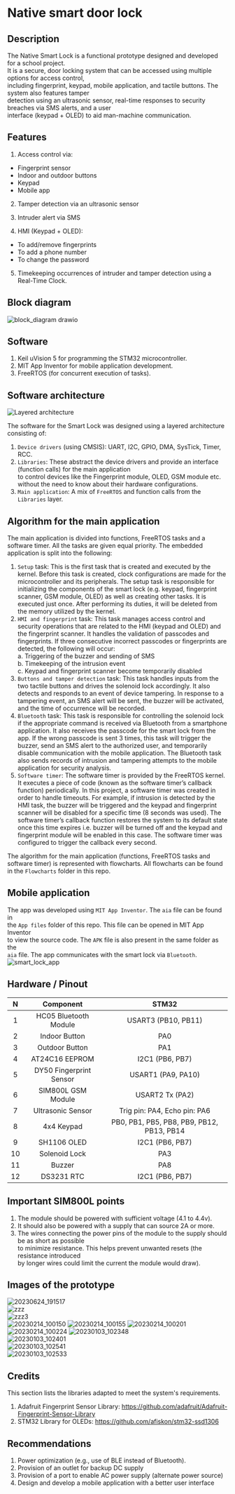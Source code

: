 # Native smart door lock  

## Description  
The Native Smart Lock is a functional prototype designed and developed for a school project.   
It is a secure, door locking system that can be accessed using multiple options for access control,   
including fingerprint, keypad, mobile application, and tactile buttons. The system also features tamper   
detection using an ultrasonic sensor, real-time responses to security breaches via SMS alerts, and a user   
interface (keypad + OLED) to aid man-machine communication.  

## Features  
1. Access control via:  
- Fingerprint sensor  
- Indoor and outdoor buttons  
- Keypad  
- Mobile app  
2. Tamper detection via an ultrasonic sensor  

3. Intruder alert via SMS  

4. HMI (Keypad + OLED):    
- To add/remove fingerprints  
- To add a phone number   
- To change the password   

5. Timekeeping occurrences of intruder and tamper detection using a Real-Time Clock.         

## Block diagram  
![block_diagram drawio](https://github.com/MUDAL/Tamper-Proof-Smart-Lock/assets/46250887/f540e1f2-56fd-4c3c-ac55-64456b7fc580)     

## Software  
1. Keil uVision 5 for programming the STM32 microcontroller.  
2. MIT App Inventor for mobile application development.   
3. FreeRTOS (for concurrent execution of tasks).   

## Software architecture  
![Layered architecture](https://user-images.githubusercontent.com/46250887/224175922-1c03e6f9-ef71-46db-a4cd-f25f12cb3bbb.png)  

The software for the Smart Lock was designed using a layered architecture consisting of:   

1. ``Device drivers`` (using CMSIS): UART, I2C, GPIO, DMA, SysTick, Timer, RCC.  
2. ``Libraries``: These abstract the device drivers and provide an interface (function calls) for the main application  
to control devices like the Fingerprint module, OLED, GSM module etc. without the need to know about their hardware configurations.  
3. ``Main application``: A mix of ``FreeRTOS`` and function calls from the ``Libraries`` layer.      

## Algorithm for the main application  
The main application is divided into functions, FreeRTOS tasks and a software timer. All the tasks are given equal priority. The embedded application is split into the following:  

1. ``Setup`` task: This is the first task that is created and executed by the kernel. Before this task is created, clock configurations are made for the microcontroller and its peripherals. The setup task is responsible for initializing the components of the smart lock (e.g. keypad, fingerprint scanner, GSM module, OLED) as well as creating other tasks. It is executed just once. After performing its duties, it will be deleted from the memory utilized by the kernel.  
2. ``HMI and fingerprint`` task: This task manages access control and security operations that are related to the HMI (keypad and OLED) and the fingerprint scanner. It handles the validation of passcodes and fingerprints. If three consecutive incorrect passcodes or fingerprints are detected, the following will occur:  
  a. Triggering of the buzzer and sending of SMS  
  b. Timekeeping of the intrusion event  
  c. Keypad and fingerprint scanner become temporarily disabled  
3. ``Buttons and tamper detection`` task: This task handles inputs from the two tactile buttons and drives the solenoid lock accordingly. It also detects and responds to an event of device tampering. In response to a tampering event, an SMS alert will be sent, the buzzer will be activated, and the time of occurrence will be recorded.    
4. ``Bluetooth`` task: This task is responsible for controlling the solenoid lock if the appropriate command is received via Bluetooth from a smartphone application. It also receives the passcode for the smart lock from the app. If the wrong passcode is sent 3 times, this task will trigger the buzzer, send an SMS alert to the authorized user, and temporarily disable communication with the mobile application. The Bluetooth task also sends records of intrusion and tampering attempts to the mobile application for security analysis.  
5. ``Software timer``: The software timer is provided by the FreeRTOS kernel. It executes a piece of code (known as the software timer’s callback function) periodically. In this project, a software timer was created in order to handle timeouts. For example, if intrusion is detected by the HMI task, the buzzer will be triggered and the keypad and fingerprint scanner will be disabled for a specific time (8 seconds was used). The software timer’s callback function restores the system to its default state once this time expires i.e. buzzer will be turned off and the keypad and fingerprint module will be enabled in this case. The software timer was configured to trigger the callback every second.  

The algorithm for the main application (functions, FreeRTOS tasks and software timer) is represented with flowcharts. All flowcharts can be found in the ``Flowcharts`` folder in this repo.  

## Mobile application  
The app was developed using ``MIT App Inventor``. The ``aia`` file can be found in  
the ``App files`` folder of this repo. This file can be opened in MIT App Inventor  
to view the source code. The ``APK`` file is also present in the same folder as the  
``aia`` file. The app communicates with the smart lock via ``Bluetooth``.  
![smart_lock_app](https://user-images.githubusercontent.com/46250887/223219502-15954848-4aee-4515-b2ed-a8cfea6cb61c.jpg)   

## Hardware / Pinout
|  N   |  Component     | STM32                            |  
| :------: | :------: | :------: |  
1   |   HC05 Bluetooth Module     |  USART3 (PB10, PB11)                           |   
2   |   Indoor Button       |  PA0                            |   
3   |   Outdoor Button       |  PA1   |  
4   |   AT24C16 EEPROM       |  I2C1 (PB6, PB7)   |    
5   |   DY50 Fingerprint Sensor   | USART1 (PA9, PA10)   |   
6   |   SIM800L GSM Module      |   USART2 Tx (PA2)   |   
7   |   Ultrasonic Sensor           |   Trig pin: PA4, Echo pin: PA6   |     
8   |   4x4 Keypad       |  PB0, PB1, PB5, PB8, PB9, PB12, PB13, PB14  |     
9   |   SH1106  OLED    |   I2C1 (PB6, PB7)  |   
10  |   Solenoid Lock   |   PA3   |     
11  |   Buzzer      |   PA8   |     
12  |   DS3231  RTC   |   I2C1 (PB6, PB7)  |   

## Important SIM800L points  
1. The module should be powered with sufficient voltage (4.1 to 4.4v).  
2. It should also be powered with a supply that can source 2A or more.  
3. The wires connecting the power pins of the module to the supply should be as short as possible   
to minimize resistance. This helps prevent unwanted resets (the resistance introduced    
by longer wires could limit the current the module would draw).   

## Images of the prototype  
![20230624_191517](https://github.com/MUDAL/Tamper-Proof-Smart-Lock/assets/46250887/d4ef822b-5945-436c-8350-c2b07900f279)  
![zzz](https://github.com/MUDAL/Tamper-Proof-Smart-Lock/assets/46250887/7562ec2b-2ebd-41f2-895a-7f4c4dbb9e5d)  
![zzz3](https://github.com/MUDAL/Tamper-Proof-Smart-Lock/assets/46250887/130b38ab-0034-4016-8ea1-ca5dd125c7d4)  
![20230214_100150](https://user-images.githubusercontent.com/46250887/218695341-854c8ac2-5f41-40c8-8c51-136155ccb4ab.jpg)
![20230214_100155](https://user-images.githubusercontent.com/46250887/218695788-5e97ac57-4694-493b-84dd-bd5a98e1836b.jpg)
![20230214_100201](https://user-images.githubusercontent.com/46250887/218695384-c2354e53-0bb2-4330-9c62-f33aa4c8f0eb.jpg)
![20230214_100224](https://user-images.githubusercontent.com/46250887/218695462-d884f2eb-eaef-4798-b935-7daa5b8e202b.jpg)
![20230103_102348](https://user-images.githubusercontent.com/46250887/210335882-975661a0-fde1-4a5d-8249-8ec0525b2334.jpg)  
![20230103_102401](https://user-images.githubusercontent.com/46250887/210335912-574271c0-df18-410e-85a2-cb47c12eabd1.jpg)  
![20230103_102541](https://user-images.githubusercontent.com/46250887/210335947-0569a6c0-065f-4610-aa5f-1f1278c975b3.jpg)  
![20230103_102533](https://user-images.githubusercontent.com/46250887/210335978-96057d95-0fb2-41ab-ae00-ca529f5605fd.jpg)  

## Credits  
This section lists the libraries adapted to meet the system's requirements.   
1. Adafruit Fingerprint Sensor Library: https://github.com/adafruit/Adafruit-Fingerprint-Sensor-Library  
2. STM32 Library for OLEDs: https://github.com/afiskon/stm32-ssd1306  

## Recommendations  
1. Power optimization (e.g., use of BLE instead of Bluetooth). 
2. Provision of an outlet for backup DC supply  
3. Provision of a port to enable AC power supply (alternate power source)  
4. Design and develop a mobile application with a better user interface  

